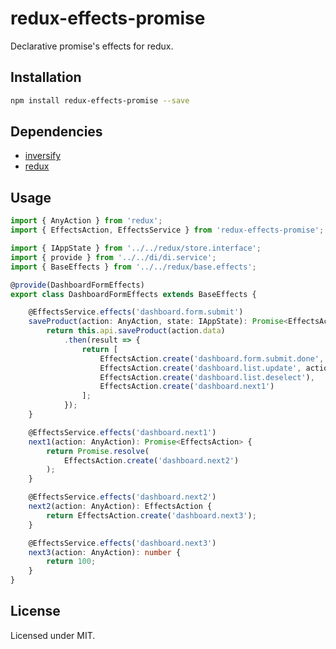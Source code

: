 # redux-effects-promise

Declarative promise's effects for redux.

## Installation

```sh
npm install redux-effects-promise --save
```

## Dependencies

* [inversify](https://www.npmjs.com/package/inversify)
* [redux](https://github.com/reactjs/redux)

## Usage

```typescript
import { AnyAction } from 'redux';
import { EffectsAction, EffectsService } from 'redux-effects-promise';

import { IAppState } from '../../redux/store.interface';
import { provide } from '../../di/di.service';
import { BaseEffects } from '../../redux/base.effects';

@provide(DashboardFormEffects)
export class DashboardFormEffects extends BaseEffects {

	@EffectsService.effects('dashboard.form.submit')
	saveProduct(action: AnyAction, state: IAppState): Promise<EffectsAction[]> {
		return this.api.saveProduct(action.data)
			.then(result => {
				return [
					EffectsAction.create('dashboard.form.submit.done', result),
					EffectsAction.create('dashboard.list.update', action.data),
					EffectsAction.create('dashboard.list.deselect'),
					EffectsAction.create('dashboard.next1')
				];
			});
	}

	@EffectsService.effects('dashboard.next1')
	next1(action: AnyAction): Promise<EffectsAction> {
		return Promise.resolve(
			EffectsAction.create('dashboard.next2')
		);
	}

	@EffectsService.effects('dashboard.next2')
	next2(action: AnyAction): EffectsAction {
		return EffectsAction.create('dashboard.next3');
	}

	@EffectsService.effects('dashboard.next3')
	next3(action: AnyAction): number {
		return 100;
	}
}
```

## License

Licensed under MIT.
